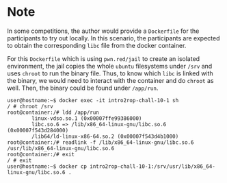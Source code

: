 # Note

In some competitions, the author would provide a `Dockerfile` for the participants to try out locally. In this scenario, the participants are expected to obtain the corresponding `libc` file from the docker container.

For this `Dockerfile` which is using `pwn.red/jail` to create an isolated environment, the jail copies the whole `ubuntu` filesystems under `/srv` and uses `chroot` to run the binary file. Thus, to know which `libc` is linked with the binary, we would need to interact with the container and do `chroot` as well. Then, the binary could be found under `/app/run`.

```console
user@hostname:~$ docker exec -it intro2rop-chall-10-1 sh
/ # chroot /srv
root@container:/# ldd /app/run
        linux-vdso.so.1 (0x00007ffe99386000)
        libc.so.6 => /lib/x86_64-linux-gnu/libc.so.6 (0x00007f543d284000)
        /lib64/ld-linux-x86-64.so.2 (0x00007f543d4b1000)
root@container:/# readlink -f /lib/x86_64-linux-gnu/libc.so.6
/usr/lib/x86_64-linux-gnu/libc.so.6
root@container:/# exit
/ # exit
user@hostname:~$ docker cp intro2rop-chall-10-1:/srv/usr/lib/x86_64-linux-gnu/libc.so.6 .
```
